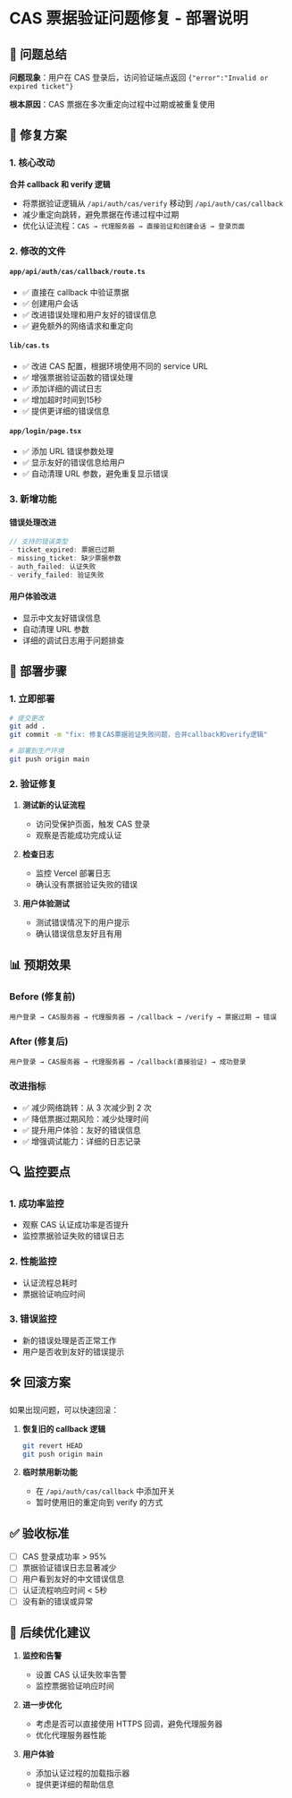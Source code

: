 # CAS 票据验证问题修复 - 部署说明

## 🎯 问题总结

**问题现象**：用户在 CAS 登录后，访问验证端点返回 `{"error":"Invalid or expired ticket"}`

**根本原因**：CAS 票据在多次重定向过程中过期或被重复使用

## 🔧 修复方案

### 1. 核心改动

**合并 callback 和 verify 逻辑**
- 将票据验证逻辑从 `/api/auth/cas/verify` 移动到 `/api/auth/cas/callback`
- 减少重定向跳转，避免票据在传递过程中过期
- 优化认证流程：`CAS → 代理服务器 → 直接验证和创建会话 → 登录页面`

### 2. 修改的文件

#### `app/api/auth/cas/callback/route.ts`
- ✅ 直接在 callback 中验证票据
- ✅ 创建用户会话
- ✅ 改进错误处理和用户友好的错误信息
- ✅ 避免额外的网络请求和重定向

#### `lib/cas.ts`
- ✅ 改进 CAS 配置，根据环境使用不同的 service URL
- ✅ 增强票据验证函数的错误处理
- ✅ 添加详细的调试日志
- ✅ 增加超时时间到15秒
- ✅ 提供更详细的错误信息

#### `app/login/page.tsx`
- ✅ 添加 URL 错误参数处理
- ✅ 显示友好的错误信息给用户
- ✅ 自动清理 URL 参数，避免重复显示错误

### 3. 新增功能

#### 错误处理改进
```typescript
// 支持的错误类型
- ticket_expired: 票据已过期
- missing_ticket: 缺少票据参数  
- auth_failed: 认证失败
- verify_failed: 验证失败
```

#### 用户体验改进
- 显示中文友好错误信息
- 自动清理 URL 参数
- 详细的调试日志用于问题排查

## 🚀 部署步骤

### 1. 立即部署
```bash
# 提交更改
git add .
git commit -m "fix: 修复CAS票据验证失败问题，合并callback和verify逻辑"

# 部署到生产环境
git push origin main
```

### 2. 验证修复
1. **测试新的认证流程**
   - 访问受保护页面，触发 CAS 登录
   - 观察是否能成功完成认证

2. **检查日志**
   - 监控 Vercel 部署日志
   - 确认没有票据验证失败的错误

3. **用户体验测试**
   - 测试错误情况下的用户提示
   - 确认错误信息友好且有用

## 📊 预期效果

### Before (修复前)
```
用户登录 → CAS服务器 → 代理服务器 → /callback → /verify → 票据过期 → 错误
```

### After (修复后)  
```
用户登录 → CAS服务器 → 代理服务器 → /callback(直接验证) → 成功登录
```

### 改进指标
- ✅ 减少网络跳转：从 3 次减少到 2 次
- ✅ 降低票据过期风险：减少处理时间
- ✅ 提升用户体验：友好的错误信息
- ✅ 增强调试能力：详细的日志记录

## 🔍 监控要点

### 1. 成功率监控
- 观察 CAS 认证成功率是否提升
- 监控票据验证失败的错误日志

### 2. 性能监控  
- 认证流程总耗时
- 票据验证响应时间

### 3. 错误监控
- 新的错误处理是否正常工作
- 用户是否收到友好的错误提示

## 🛠️ 回滚方案

如果出现问题，可以快速回滚：

1. **恢复旧的 callback 逻辑**
   ```bash
   git revert HEAD
   git push origin main
   ```

2. **临时禁用新功能**
   - 在 `/api/auth/cas/callback` 中添加开关
   - 暂时使用旧的重定向到 verify 的方式

## ✅ 验收标准

- [ ] CAS 登录成功率 > 95%
- [ ] 票据验证错误日志显著减少  
- [ ] 用户看到友好的中文错误信息
- [ ] 认证流程响应时间 < 5秒
- [ ] 没有新的错误或异常

## 📝 后续优化建议

1. **监控和告警**
   - 设置 CAS 认证失败率告警
   - 监控票据验证响应时间

2. **进一步优化**
   - 考虑是否可以直接使用 HTTPS 回调，避免代理服务器
   - 优化代理服务器性能

3. **用户体验**
   - 添加认证过程的加载指示器
   - 提供更详细的帮助信息 